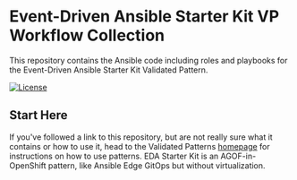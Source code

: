 # Event-Driven Ansible Starter Kit VP Workflow Collection

This repository contains the Ansible code including roles and playbooks for the Event-Driven Ansible Starter Kit Validated Pattern.

[![License](https://img.shields.io/badge/License-Apache%202.0-blue.svg)](https://opensource.org/licenses/Apache-2.0)

## Start Here

If you've followed a link to this repository, but are not really sure what it contains
or how to use it, head to the Validated Patterns [homepage](https://validatedpatterns.io) for instructions on
how to use patterns. EDA Starter Kit is an AGOF-in-OpenShift pattern, like Ansible Edge GitOps but without
virtualization.
